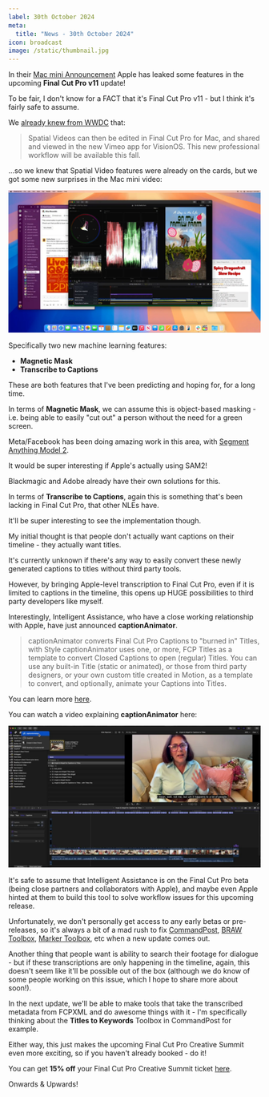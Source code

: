 ```yaml
---
label: 30th October 2024
meta:
  title: "News - 30th October 2024"
icon: broadcast
image: /static/thumbnail.jpg
---
```


In their [Mac mini Announcement](https://www.youtube.com/watch?v=TtFm9n3NVzE) Apple has leaked some features in the upcoming **Final Cut Pro v11** update!

To be fair, I don't know for a FACT that it's Final Cut Pro v11 - but I think it's fairly safe to assume.

We [already knew from WWDC](/news/20240611/) that:

> Spatial Videos can then be edited in Final Cut Pro for Mac, and shared and viewed in the new Vimeo app for VisionOS. This new professional workflow will be available this fall.

...so we knew that Spatial Video features were already on the cards, but we got some new surprises in the Mac mini video:

![](/static/mac-mini-announcement.jpg)

Specifically two new machine learning features:

- **Magnetic Mask**
- **Transcribe to Captions**

These are both features that I've been predicting and hoping for, for a long time.

In terms of **Magnetic Mask**, we can assume this is object-based masking - i.e. being able to easily "cut out" a person without the need for a green screen.

Meta/Facebook has been doing amazing work in this area, with [Segment Anything Model 2](https://ai.meta.com/blog/segment-anything-2/).

It would be super interesting if Apple's actually using SAM2!

Blackmagic and Adobe already have their own solutions for this.

In terms of **Transcribe to Captions**, again this is something that's been lacking in Final Cut Pro, that other NLEs have.

It'll be super interesting to see the implementation though.

My initial thought is that people don't actually want captions on their timeline - they actually want titles.

It's currently unknown if there's any way to easily convert these newly generated captions to titles without third party tools.

However, by bringing Apple-level transcription to Final Cut Pro, even if it is limited to captions in the timeline, this opens up HUGE possibilities to third party developers like myself.

Interestingly, Intelligent Assistance, who have a close working relationship with Apple, have just announced **captionAnimator**.

> captionAnimator converts Final Cut Pro Captions to "burned in" Titles, with Style
> captionAnimator uses one, or more, FCP Titles as a template to convert Closed Captions to open (regular) Titles.
> You can use any built-in Title (static or animated), or those from third party designers, or your own custom title created in Motion, as a template to convert, and optionally, animate your Captions into Titles.

You can learn more [here](https://www.intelligentassistance.com/captionanimator/).

You can watch a video explaining **captionAnimator** here:

[![](/static/captionanimator-youtube.jpg)](https://youtube.com/watch?v=psrjMefxgUM)

It's safe to assume that Intelligent Assistance is on the Final Cut Pro beta (being close partners and collaborators with Apple), and maybe even Apple hinted at them to build this tool to solve workflow issues for this upcoming release.

Unfortunately, we don't personally get access to any early betas or pre-releases, so it's always a bit of a mad rush to fix [CommandPost](https://commandpost.io), [BRAW Toolbox](https://brawtoolbox.fcp.cafe), [Marker Toolbox](https://markertoolbox.fcp.cafe), etc when a new update comes out.

Another thing that people want is ability to search their footage for dialogue - but if these transcriptions are only happening in the timeline, again, this doesn't seem like it'll be possible out of the box (although we do know of some people working on this issue, which I hope to share more about soon!).

In the next update, we'll be able to make tools that take the transcribed metadata from FCPXML and do awesome things with it - I'm specifically thinking about the **Titles to Keywords** Toolbox in CommandPost for example.

Either way, this just makes the upcoming Final Cut Pro Creative Summit even more exciting, so if you haven't already booked - do it!

You can get **15% off** your Final Cut Pro Creative Summit ticket [here](/fcp-creative-summit/).

Onwards & Upwards!